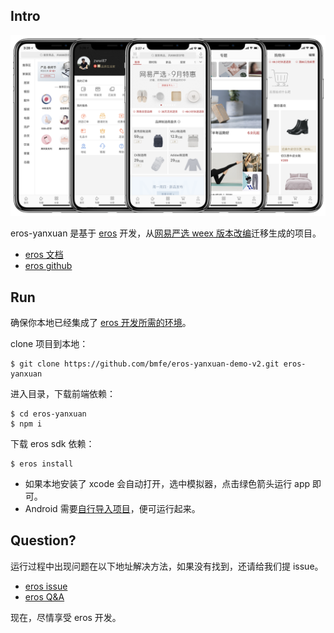 ## Intro
![图片](https://raw.githubusercontent.com/zwwill/yanxuan-weex-demo/master/banner.png)

eros-yanxuan 是基于 [eros](https://bmfe.github.io/eros-docs/) 开发，从[网易严选 weex 版本改编](https://github.com/zwwill/yanxuan-weex-demo)迁移生成的项目。

- [eros 文档](https://bmfe.github.io/eros-docs/#/)
- [eros github](https://github.com/bmfe/eros-template)
## Run
确保你本地已经集成了 [eros 开发所需的环境](https://bmfe.github.io/eros-docs/#/zh-cn/base_env)。

clone 项目到本地：
```
$ git clone https://github.com/bmfe/eros-yanxuan-demo-v2.git eros-yanxuan
```

进入目录，下载前端依赖：
```
$ cd eros-yanxuan
$ npm i
```

下载 eros sdk 依赖：
```
$ eros install
```

- 如果本地安装了 xcode 会自动打开，选中模拟器，点击绿色箭头运行 app 即可。
- Android 需要[自行导入项目](https://bmfe.github.io/eros-docs/#/zh-cn/base_init?id=android-%E5%AF%BC%E5%85%A5%E5%B7%A5%E7%A8%8B)，便可运行起来。

## Question?
运行过程中出现问题在以下地址解决方法，如果没有找到，还请给我们提 issue。

- [eros issue](https://github.com/bmfe/eros-template/issues)
- [eros Q&A](https://bmfe.github.io/eros-docs/#/zh-cn/QA)

现在，尽情享受 eros 开发。